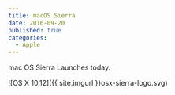 ```yaml
---
title: macOS Sierra
date: 2016-09-20
published: true
categories:
  - Apple
---
```


mac OS Sierra Launches today.

![OS X 10.12]({{ site.imgurl }}osx-sierra-logo.svg)
